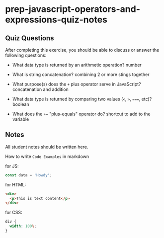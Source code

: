 # prep-javascript-operators-and-expressions-quiz-notes

## Quiz Questions

After completing this exercise, you should be able to discuss or answer the following questions:

- What data type is returned by an arithmetic operation?
  number

- What is string concatenation?
  combining 2 or more stings together

- What purpose(s) does the `+` plus operator serve in JavaScript?
  concatenation and addition

- What data type is returned by comparing two values (`<`, `>`, `===`, etc)?
  boolean

- What does the `+=` "plus-equals" operator do?
  shortcut to add to the variable

## Notes

All student notes should be written here.

How to write `Code Examples` in markdown

for JS:

```javascript
const data = 'Howdy';
```

for HTML:

```html
<div>
  <p>This is text content</p>
</div>
```

for CSS:

```css
div {
  width: 100%;
}
```
